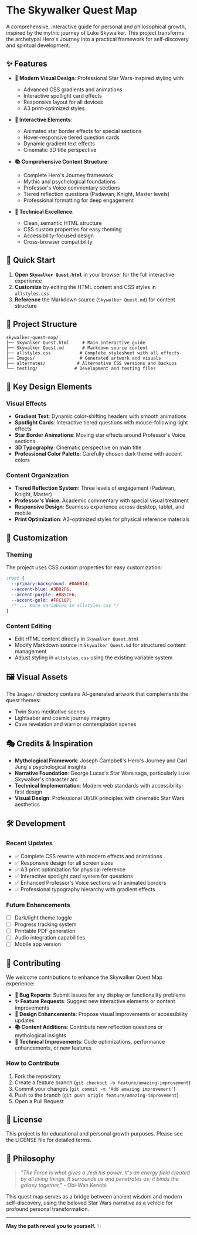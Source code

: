# The Skywalker Quest Map

A comprehensive, interactive guide for personal and philosophical growth, inspired by the mythic journey of Luke Skywalker. This project transforms the archetypal Hero's Journey into a practical framework for self-discovery and spiritual development.

## ✨ Features

- **🎨 Modern Visual Design**: Professional Star Wars-inspired styling with:
  - Advanced CSS gradients and animations
  - Interactive spotlight card effects
  - Responsive layout for all devices
  - A3 print-optimized styles
  
- **🌟 Interactive Elements**: 
  - Animated star border effects for special sections
  - Hover-responsive tiered question cards
  - Dynamic gradient text effects
  - Cinematic 3D title perspective

- **📚 Comprehensive Content Structure**:
  - Complete Hero's Journey framework
  - Mythic and psychological foundations
  - Professor's Voice commentary sections
  - Tiered reflection questions (Padawan, Knight, Master levels)
  - Professional formatting for deep engagement

- **🔧 Technical Excellence**:
  - Clean, semantic HTML structure
  - CSS custom properties for easy theming
  - Accessibility-focused design
  - Cross-browser compatibility

## 🚀 Quick Start

1. **Open `Skywalker Quest.html`** in your browser for the full interactive experience
2. **Customize** by editing the HTML content and CSS styles in `allstyles.css`
3. **Reference** the Markdown source (`Skywalker Quest.md`) for content structure

## 📁 Project Structure

```
skywalker-quest-map/
├── Skywalker Quest.html     # Main interactive guide
├── Skywalker Quest.md       # Markdown source content
├── allstyles.css           # Complete stylesheet with all effects
├── Images/                 # Generated artwork and visuals
├── alternates/            # Alternative CSS versions and backups
└── testing/              # Development and testing files
```

## 🎯 Key Design Elements

### Visual Effects
- **Gradient Text**: Dynamic color-shifting headers with smooth animations
- **Spotlight Cards**: Interactive tiered questions with mouse-following light effects  
- **Star Border Animations**: Moving star effects around Professor's Voice sections
- **3D Typography**: Cinematic perspective on main title
- **Professional Color Palette**: Carefully chosen dark theme with accent colors

### Content Organization
- **Tiered Reflection System**: Three levels of engagement (Padawan, Knight, Master)
- **Professor's Voice**: Academic commentary with special visual treatment
- **Responsive Design**: Seamless experience across desktop, tablet, and mobile
- **Print Optimization**: A3-optimized styles for physical reference materials

## 🔧 Customization

### Theming
The project uses CSS custom properties for easy customization:

```css
:root {
  --primary-background: #0A0B14;
  --accent-blue: #3B82F6;
  --accent-purple: #8B5CF6;
  --accent-gold: #FFC107;
  /* ... more variables in allstyles.css */
}
```

### Content Editing
- Edit HTML content directly in `Skywalker Quest.html`
- Modify Markdown source in `Skywalker Quest.md` for structured content management
- Adjust styling in `allstyles.css` using the existing variable system

## 🖼️ Visual Assets

The `Images/` directory contains AI-generated artwork that complements the quest themes:
- Twin Suns meditative scenes
- Lightsaber and cosmic journey imagery  
- Cave revelation and warrior contemplation scenes

## 🎭 Credits & Inspiration

- **Mythological Framework**: Joseph Campbell's Hero's Journey and Carl Jung's psychological insights
- **Narrative Foundation**: George Lucas's Star Wars saga, particularly Luke Skywalker's character arc
- **Technical Implementation**: Modern web standards with accessibility-first design
- **Visual Design**: Professional UI/UX principles with cinematic Star Wars aesthetics

## 🛠️ Development

### Recent Updates
- ✅ Complete CSS rewrite with modern effects and animations
- ✅ Responsive design for all screen sizes  
- ✅ A3 print optimization for physical reference
- ✅ Interactive spotlight card system for questions
- ✅ Enhanced Professor's Voice sections with animated borders
- ✅ Professional typography hierarchy with gradient effects

### Future Enhancements
- [ ] Dark/light theme toggle
- [ ] Progress tracking system
- [ ] Printable PDF generation
- [ ] Audio integration capabilities
- [ ] Mobile app version

## 🤝 Contributing

We welcome contributions to enhance the Skywalker Quest Map experience:

- **🐛 Bug Reports**: Submit issues for any display or functionality problems
- **✨ Feature Requests**: Suggest new interactive elements or content improvements  
- **🎨 Design Enhancements**: Propose visual improvements or accessibility updates
- **📚 Content Additions**: Contribute new reflection questions or mythological insights
- **🔧 Technical Improvements**: Code optimizations, performance enhancements, or new features

### How to Contribute
1. Fork the repository
2. Create a feature branch (`git checkout -b feature/amazing-improvement`)
3. Commit your changes (`git commit -m 'Add amazing improvement'`)
4. Push to the branch (`git push origin feature/amazing-improvement`)
5. Open a Pull Request

## 📄 License

This project is for educational and personal growth purposes. Please see the LICENSE file for detailed terms.

## 🌟 Philosophy

> *"The Force is what gives a Jedi his power. It's an energy field created by all living things. It surrounds us and penetrates us; it binds the galaxy together."* - Obi-Wan Kenobi

This quest map serves as a bridge between ancient wisdom and modern self-discovery, using the beloved Star Wars narrative as a vehicle for profound personal transformation.

---

**May the path reveal you to yourself.** ✨
